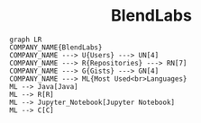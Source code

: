 <h1 align="center">BlendLabs</h1>

```mermaid
graph LR
COMPANY_NAME{BlendLabs}
COMPANY_NAME ---> U{Users} ---> UN[4]
COMPANY_NAME ---> R{Repositories} ---> RN[7]
COMPANY_NAME ---> G{Gists} ---> GN[4]
COMPANY_NAME ---> ML{Most Used<br>Languages}
ML --> Java[Java]
ML --> R[R]
ML --> Jupyter_Notebook[Jupyter Notebook]
ML --> C[C]
```
